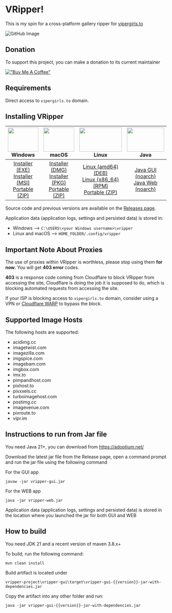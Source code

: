 # VRipper!

This is my spin for a cross-platform gallery ripper for [vipergirls.to](https://vipergirls.to)

![GitHub Image](/image.png)

## Donation
To support this project, you can make a donation to its current maintainer

[!["Buy Me A Coffee"](https://www.buymeacoffee.com/assets/img/custom_images/orange_img.png)](https://buymeacoffee.com/naulindev)

## Requirements
Direct access to `vipergirls.to` domain.

## Installing VRipper

<img src="https://github.com/stashapp/stash/raw/develop/docs/readme_assets/windows_logo.svg" width="100%" height="75"> Windows | <img src="https://github.com/stashapp/stash/raw/develop/docs/readme_assets/mac_logo.svg" width="100%" height="75"> macOS | <img src="https://github.com/stashapp/stash/raw/develop/docs/readme_assets/linux_logo.svg" width="100%" height="75"> Linux  | <img src="https://images.vexels.com/media/users/3/166401/isolated/preview/b82aa7ac3f736dd78570dd3fa3fa9e24-java-programming-language-icon-by-vexels.png" width="100%" height="75"> Java
:---:|:---:|:---:|:---:
[Installer (EXE)](https://github.com/death-claw/vripper-project/releases/download/6.2.0/vripper-windows-installer-6.2.0.exe) <br /> [Installer (MSI)](https://github.com/death-claw/vripper-project/releases/download/6.2.0/vripper-windows-installer-6.2.0.msi) <br /> [Portable (ZIP)](https://github.com/death-claw/vripper-project/releases/download/6.2.0/vripper-windows-portable-6.2.0.zip) | [Installer (DMG)](https://github.com/death-claw/vripper-project/releases/download/6.2.0/vripper-macos-6.2.0.dmg) <br /> [Installer (PKG)](https://github.com/death-claw/vripper-project/releases/download/6.2.0/vripper-macos-6.2.0.pkg) <br /> [Portable (ZIP)](https://github.com/death-claw/vripper-project/releases/download/6.2.0/vripper-macos-portable-6.2.0.zip)  | [Linux (amd64) (DEB)](https://github.com/death-claw/vripper-project/releases/download/6.2.0/vripper-linux-6.2.0_amd64.deb) <br /> [Linux (x86_64) (RPM)](https://github.com/death-claw/vripper-project/releases/download/6.2.0/vripper-linux-6.2.0.x86_64.rpm) <br /> [Portable (ZIP)](https://github.com/death-claw/vripper-project/releases/download/6.2.0/vripper-linux-portable-6.2.0.zip) | [Java GUI (noarch)](https://github.com/death-claw/vripper-project/releases/download/6.2.0/vripper-noarch-gui-6.2.0.jar) <br /> [Java Web (noarch)](https://github.com/death-claw/vripper-project/releases/download/6.2.0/vripper-noarch-web-6.2.0.jar)

Source code and previous versions are available on the [Releases page](https://github.com/death-claw/vripper-project/releases).  

Application data (application logs, settings and persisted data) is stored in:  
* Windows --> `C:\USERS\<your Windows username>\vripper` 
* Linux and macOS --> `HOME_FOLDER/.config/vripper`


## Important Note About Proxies
The use of proxies within VRipper is worthless, please stop using them **for now**. You will get **403 error** codes.  

**403** is a response code coming from Cloudflare to block VRipper from accessing the site, Cloudflare is doing the job it is supposed to do, which is blocking automated requests from accessing the site. 

If your ISP is blocking access to `vipergirls.to` domain, consider using a VPN or [Cloudflare WARP](https://one.one.one.one/) to bypass the block.

## Supported Image Hosts
The following hosts are supported:
* acidimg.cc  
* imagetwist.com  
* imagezilla.com  
* imgspice.com  
* imagebam.com  
* imgbox.com  
* imx.to  
* pimpandhost.com  
* pixhost.to  
* pixxxels.cc  
* turboimagehost.com  
* postimg.cc  
* imagevenue.com  
* pixroute.to  
* vipr.im  

## Instructions to run from Jar file
You need Java 21+, you can download from https://adoptium.net/

Download the latest jar file from the Release page, open a command prompt and run the jar file using the following command

For the GUI app

    javaw -jar vripper-gui.jar

For the WEB app

    java -jar vripper-web.jar

Application data (application logs, settings and persisted data) is stored in the location where you launched the jar for both GUI and WEB


## How to build

You need JDK 21 and a recent version of maven 3.8.x+

To build, run the following command:

    mvn clean install

Build artifact is located under

    vripper-project\vripper-gui\target\vripper-gui-{{version}}-jar-with-dependencies.jar

Copy the artifact into any other folder and run:

    java -jar vripper-gui-{{version}}-jar-with-dependencies.jar
